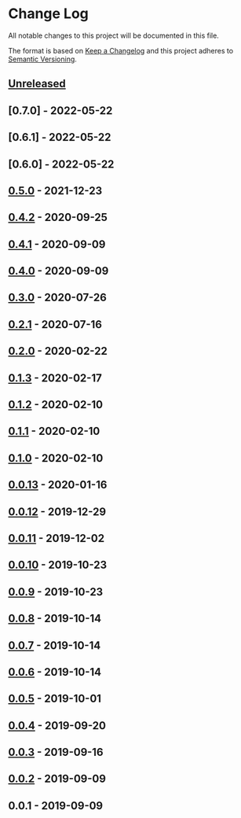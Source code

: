 # Change Log


All notable changes to this project will be documented in this file.

The format is based on [Keep a Changelog](http://keepachangelog.com/en/1.0.0/)
and this project adheres to [Semantic Versioning](http://semver.org/spec/v2.0.0.html).


## [Unreleased]


## [0.7.0] - 2022-05-22


## [0.6.1] - 2022-05-22


## [0.6.0] - 2022-05-22


## [0.5.0] - 2021-12-23


## [0.4.2] - 2020-09-25


## [0.4.1] - 2020-09-09


## [0.4.0] - 2020-09-09


## [0.3.0] - 2020-07-26


## [0.2.1] - 2020-07-16


## [0.2.0] - 2020-02-22


## [0.1.3] - 2020-02-17


## [0.1.2] - 2020-02-10


## [0.1.1] - 2020-02-10


## [0.1.0] - 2020-02-10


## [0.0.13] - 2020-01-16


## [0.0.12] - 2019-12-29


## [0.0.11] - 2019-12-02


## [0.0.10] - 2019-10-23


## [0.0.9] - 2019-10-23


## [0.0.8] - 2019-10-14


## [0.0.7] - 2019-10-14


## [0.0.6] - 2019-10-14


## [0.0.5] - 2019-10-01


## [0.0.4] - 2019-09-20


## [0.0.3] - 2019-09-16


## [0.0.2] - 2019-09-09


## 0.0.1 - 2019-09-09


[Unreleased]: https://github.com/sagikazarmark/mga/compare/v0.5.0...HEAD
[0.5.0]: https://github.com/sagikazarmark/mga/compare/v0.4.2...v0.5.0
[0.4.2]: https://github.com/sagikazarmark/mga/compare/v0.4.1...v0.4.2
[0.4.1]: https://github.com/sagikazarmark/mga/compare/v0.4.0...v0.4.1
[0.4.0]: https://github.com/sagikazarmark/mga/compare/v0.3.0...v0.4.0
[0.3.0]: https://github.com/sagikazarmark/mga/compare/v0.2.1...v0.3.0
[0.2.1]: https://github.com/sagikazarmark/mga/compare/v0.2.0...v0.2.1
[0.2.0]: https://github.com/sagikazarmark/mga/compare/v0.1.3...v0.2.0
[0.1.3]: https://github.com/sagikazarmark/mga/compare/v0.1.2...v0.1.3
[0.1.2]: https://github.com/sagikazarmark/mga/compare/v0.1.1...v0.1.2
[0.1.1]: https://github.com/sagikazarmark/mga/compare/v0.1.0...v0.1.1
[0.1.0]: https://github.com/sagikazarmark/mga/compare/v0.0.13...v0.1.0
[0.0.13]: https://github.com/sagikazarmark/mga/compare/v0.0.12...v0.0.13
[0.0.12]: https://github.com/sagikazarmark/mga/compare/v0.0.11...v0.0.12
[0.0.11]: https://github.com/sagikazarmark/mga/compare/v0.0.10...v0.0.11
[0.0.10]: https://github.com/sagikazarmark/mga/compare/v0.0.9...v0.0.10
[0.0.9]: https://github.com/sagikazarmark/mga/compare/v0.0.8...v0.0.9
[0.0.8]: https://github.com/sagikazarmark/mga/compare/v0.0.7...v0.0.8
[0.0.7]: https://github.com/sagikazarmark/mga/compare/v0.0.6...v0.0.7
[0.0.6]: https://github.com/sagikazarmark/mga/compare/v0.0.5...v0.0.6
[0.0.5]: https://github.com/sagikazarmark/mga/compare/v0.0.4...v0.0.5
[0.0.4]: https://github.com/sagikazarmark/mga/compare/v0.0.3...v0.0.4
[0.0.3]: https://github.com/sagikazarmark/mga/compare/v0.0.2...v0.0.3
[0.0.2]: https://github.com/sagikazarmark/mga/compare/v0.0.1...v0.0.2
